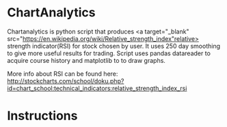 # ChartAnalytics

Chartanalytics is python script that produces <a target="_blank" src="https://en.wikipedia.org/wiki/Relative_strength_index"relative> strength indicator(RSI)</a> for stock chosen by user. It uses 250 day smoothing to give more useful results for trading. Script uses <a target="_blank" src="https://pypi.python.org/pypi/pandas-datareader">pandas datareader</a> to acquire course history and matplotlib to to draw graphs.

More info about RSI can be found here: http://stockcharts.com/school/doku.php?id=chart_school:technical_indicators:relative_strength_index_rsi

# Instructions








